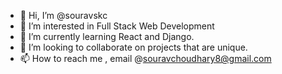 - 👋 Hi, I’m @souravskc
- 👀 I’m interested in Full Stack Web Development
- 🌱 I’m currently learning React and Django.
- 💞️ I’m looking to collaborate on projects that are unique.
- 📫 How to reach me , email @souravchoudhary8@gmail.com

<!---
souravskc/souravskc is a ✨ special ✨ repository because its `README.md` (this file) appears on your GitHub profile.
You can click the Preview link to take a look at your changes.
--->
